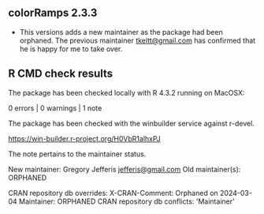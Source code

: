 ## colorRamps 2.3.3

* This versions adds a new maintainer as the package had been orphaned. The
previous maintainer tkeitt@gmail.com has confirmed that he is happy for me to
take over.

## R CMD check results

The package has been checked locally with R 4.3.2 running on MacOSX:

0 errors | 0 warnings | 1 note

The package has been checked with the winbuilder service against r-devel.

https://win-builder.r-project.org/H0VbR1alhxPJ

The note pertains to the maintainer status.

New maintainer:
  Gregory Jefferis <jefferis@gmail.com>
Old maintainer(s):
  ORPHANED

CRAN repository db overrides:
  X-CRAN-Comment: Orphaned on 2024-03-04
  Maintainer: ORPHANED
CRAN repository db conflicts: 'Maintainer'
